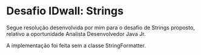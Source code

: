 # Desafio IDwall: Strings

Segue resolução desenvolvida por mim para o desafio de Strings proposto, relativo a oportunidade Analista Desenvolvedor Java Jr.

A implementação foi feita sem a classe StringFormatter.
